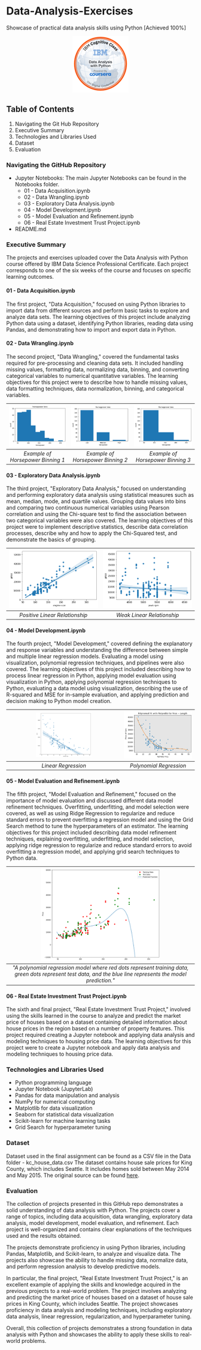 # Data-Analysis-Exercises

Showcase of practical data analysis skills using Python [Achieved 100%]

<p align="center">
  <img width="150" height="150" src="https://github.com/Amertastic/Data-Analysis-Exercises/blob/main/Images/Data_Analysis_w_Python.png">
</p>

## Table of Contents

1) Navigating the Git Hub Repository
2) Executive Summary
3) Technologies and Libraries Used
4) Dataset
5) Evaluation

### Navigating the GitHub Repository

- Jupyter Notebooks: The main Jupyter Notebooks can be found in the Notebooks folder.
  - 01 - Data Acquisition.ipynb
  - 02 - Data Wrangling.ipynb
  - 03 - Exploratory Data Analysis.ipynb
  - 04 - Model Development.ipynb
  - 05 - Model Evaluation and Refinement.ipynb
  - 06 - Real Estate Investment Trust Project.ipynb
- README.md

### Executive Summary

The projects and exercises uploaded cover the Data Analysis with Python course offered by IBM Data Science Professional Certificate.  Each project corresponds to one of the six weeks of the course and focuses on specific learning outcomes.

#### 01 - Data Acquisition.ipynb
The first project, "Data Acquisition," focused on using Python libraries to import data from different sources and perform basic tasks to explore and analyze data sets. The learning objectives of this project include analyzing Python data using a dataset, identifying Python libraries, reading data using Pandas, and demonstrating how to import and export data in Python.


#### 02 - Data Wrangling.ipynb
The second project, "Data Wrangling," covered the fundamental tasks required for pre-processing and cleaning data sets. It included handling missing values, formatting data, normalizing data, binning, and converting categorical variables to numerical quantitative variables. The learning objectives for this project were to describe how to handle missing values, data formatting techniques, data normalization, binning, and categorical variables.

|<img src="https://github.com/Amertastic/Data-Analysis-Exercises/blob/main/Images/horsepowerbins1.png" width="100%" height="100%">|<img src="https://github.com/Amertastic/Data-Analysis-Exercises/blob/main/Images/horsepowerbins2.png" width="100%" height="100%">|<img src="https://github.com/Amertastic/Data-Analysis-Exercises/blob/main/Images/horsepowerbins3.png" width="100%" height="100%">| 
|:--:|:--:|:--:| 
| *Example of Horsepower Binning 1*| *Example of Horsepower Binning 2*|*Example of Horsepower Binning 3*|

#### 03 - Exploratory Data Analysis.ipynb
The third project, "Exploratory Data Analysis," focused on understanding and performing exploratory data analysis using statistical measures such as mean, median, mode, and quartile values. Grouping data values into bins and comparing two continuous numerical variables using Pearson correlation and using the Chi-square test to find the association between two categorical variables were also covered. The learning objectives of this project were to implement descriptive statistics, describe data correlation processes, describe why and how to apply the Chi-Squared test, and demonstrate the basics of grouping.

|<img src="https://github.com/Amertastic/Data-Analysis-Exercises/blob/main/Images/PositiveLinearRelationship.png" width="100%" height="100%">|<img src="https://github.com/Amertastic/Data-Analysis-Exercises/blob/main/Images/WeakLinearRelationship.png" width="100%" height="100%"> | 
|:--:|:--:| 
| *Positive Linear Relationship* | *Weak Linear Relationship* |




#### 04 - Model Development.ipynb
The fourth project, "Model Development," covered defining the explanatory and response variables and understanding the difference between simple and multiple linear regression models. Evaluating a model using visualization, polynomial regression techniques, and pipelines were also covered. The learning objectives of this project included describing how to process linear regression in Python, applying model evaluation using visualization in Python, applying polynomial regression techniques to Python, evaluating a data model using visualization, describing the use of R-squared and MSE for in-sample evaluation, and applying prediction and decision making to Python model creation.


|<img src="https://github.com/Amertastic/Data-Analysis-Exercises/blob/main/Images/RegressionPlot.png" width="50%" height="50%">|<img src="https://github.com/Amertastic/Data-Analysis-Exercises/blob/main/Images/PolynomialRegression.png" width="100%" height="100%"> | 
|:--:|:--:| 
| *Linear Regression* | *Polynomial Regression* |


<!--
|![](https://github.com/Amertastic/Data-Analysis-Exercises/blob/main/Images/Data%20Acquisition.png) | 
|:--:| 
| *Reading / Saving Other Data Formats* |
-->

#### 05 - Model Evaluation and Refinement.ipynb
The fifth project, "Model Evaluation and Refinement," focused on the importance of model evaluation and discussed different data model refinement techniques. Overfitting, underfitting, and model selection were covered, as well as using Ridge Regression to regularize and reduce standard errors to prevent overfitting a regression model and using the Grid Search method to tune the hyperparameters of an estimator. The learning objectives for this project included describing data model refinement techniques, explaining overfitting, underfitting, and model selection, applying ridge regression to regularize and reduce standard errors to avoid overfitting a regression model, and applying grid search techniques to Python data.


|<img src="https://github.com/Amertastic/Data-Analysis-Exercises/blob/main/Images/ModelEvaluationAndRefinement.png" width="65%" height="65%">| 
|:--:| 
| *"A polynomial regression model where red dots represent training data, green dots represent test data, and the blue line represents the model prediction."* |



<!--
|![](https://github.com/Amertastic/Data-Analysis-Exercises/blob/main/Images/Data%20Acquisition.png) | 
|:--:| 
| *Reading / Saving Other Data Formats* |
-->


#### 06 - Real Estate Investment Trust Project.ipynb
The sixth and final project, "Real Estate Investment Trust Project," involved using the skills learned in the course to analyze and predict the market price of houses based on a dataset containing detailed information about house prices in the region based on a number of property features. This project required creating a Jupyter notebook and applying data analysis and modeling techniques to housing price data. The learning objectives for this project were to create a Jupyter notebook and apply data analysis and modeling techniques to housing price data.


### Technologies and Libraries Used

- Python programming language
- Jupyter Notebook (JupyterLab)
- Pandas for data manipulation and analysis
- NumPy for numerical computing
- Matplotlib for data visualization
- Seaborn for statistical data visualization
- Scikit-learn for machine learning tasks
- Grid Search for hyperparameter tuning

### Dataset

Dataset used in the final assignment can be found as a CSV file in the Data folder - kc_house_data.csv
The dataset contains house sale prices for King County, which includes Seattle. It includes homes sold between May 2014 and May 2015.
The original source can be found [here](https://www.kaggle.com/datasets/harlfoxem/housesalesprediction?resource=download).

### Evaluation

The collection of projects presented in this GitHub repo demonstrates a solid understanding of data analysis with Python. The projects cover a range of topics, including data acquisition, data wrangling, exploratory data analysis, model development, model evaluation, and refinement. Each project is well-organized and contains clear explanations of the techniques used and the results obtained.

The projects demonstrate proficiency in using Python libraries, including Pandas, Matplotlib, and Scikit-learn, to analyze and visualize data. The projects also showcase the ability to handle missing data, normalize data, and perform regression analysis to develop predictive models.

In particular, the final project, "Real Estate Investment Trust Project," is an excellent example of applying the skills and knowledge acquired in the previous projects to a real-world problem. The project involves analyzing and predicting the market price of houses based on a dataset of house sale prices in King County, which includes Seattle. The project showcases proficiency in data analysis and modeling techniques, including exploratory data analysis, linear regression, regularization, and hyperparameter tuning.

Overall, this collection of projects demonstrates a strong foundation in data analysis with Python and showcases the ability to apply these skills to real-world problems. 

